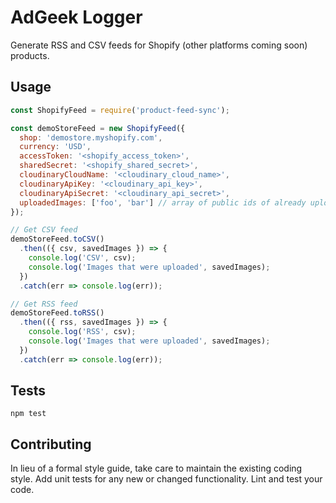 AdGeek Logger
=========

Generate RSS and CSV feeds for Shopify (other platforms coming soon) products.

## Usage
```javascript
const ShopifyFeed = require('product-feed-sync');

const demoStoreFeed = new ShopifyFeed({
  shop: 'demostore.myshopify.com',
  currency: 'USD',
  accessToken: '<shopify_access_token>',
  sharedSecret: '<shopify_shared_secret>',
  cloudinaryCloudName: '<cloudinary_cloud_name>',
  cloudinaryApiKey: '<cloudinary_api_key>',
  cloudinaryApiSecret: '<cloudinary_api_secret>',
  uploadedImages: ['foo', 'bar'] // array of public ids of already uploaded images.
});

// Get CSV feed
demoStoreFeed.toCSV()
  .then(({ csv, savedImages }) => {
    console.log('CSV', csv);
    console.log('Images that were uploaded', savedImages);
  })
  .catch(err => console.log(err));

// Get RSS feed
demoStoreFeed.toRSS()
  .then(({ rss, savedImages }) => {
    console.log('RSS', csv);
    console.log('Images that were uploaded', savedImages);
  })
  .catch(err => console.log(err));
```

## Tests

  `npm test`

## Contributing

In lieu of a formal style guide, take care to maintain the existing coding style. Add unit tests for any new or changed functionality. Lint and test your code.
